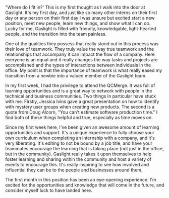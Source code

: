 
"Where do I fit in?' This is my first thought as I walk into the door at Gaslight. It's my first day, and just like so many other interns on their first day or any person on their first day I was unsure but excited start a new position, meet new people, learn new things, and show what I can do. Lucky for me, Gaslight is filled with friendly, knowledgable, light-hearted people, and the transition into the team painless.

One of the qualities they possess that really stood out in this process was their love of teamwork. They truly value the way true teamwork and the relationships that accompany it can impact the flow of a company. Here everyone is an equal and it really changes the way tasks and projects are accomplished and the types of interactions between individuals in the office. My point is that the importance of teamwork is what really eased my transition from a newbie into a valued member of the Gaslight team.

In my first week, I had the privilege to attend the QCMerge. It was full of learning opportunities and is a great way to network with people in the technical and business communities. Two things in particular have stuck with me. Firstly, Jessica Ivins gave a great presentation on how to identify with mystery user groups when creating new products. The second is a quote from Doug Alcorn, "You can't estimate software production time." I find both of these things helpful and true, especially as time moves on.

Since my first week here, I've been given an awesome amount of learning opportunities and support. It's a unique experience to fully choose your own curriculum when completing an internship with a company, and it's very liberating. It's editing to not be bound by a job title, and have your teammates encourage the learning that is taking place (not just in the office, but in the community). Gaslight really takes it upon themselves to help foster learning and sharing within the community and host a variety of events to encourage this. It's really inspiring to see how involved and influential they can be to the people and businesses around them.

The first month in this position has been an eye-opening experience. I'm excited for the opportunities and knowledge that will come in the future, and consider myself luck to have landed here.